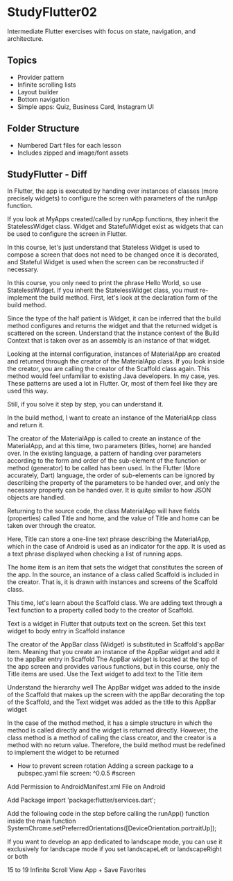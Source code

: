 # StudyFlutter02

Intermediate Flutter exercises with focus on state, navigation, and architecture.

## Topics

- Provider pattern
- Infinite scrolling lists
- Layout builder
- Bottom navigation
- Simple apps: Quiz, Business Card, Instagram UI

## Folder Structure

- Numbered Dart files for each lesson
- Includes zipped and image/font assets

## StudyFlutter - Diff

In Flutter, the app is executed by handing over instances of classes (more precisely widgets) to configure the screen with parameters of the runApp function.

If you look at MyApps created/called by runApp functions, they inherit the StatelessWidget class. Widget and StatefulWidget exist as widgets that can be used to configure the screen in Flutter.

In this course, let's just understand that Stateless Widget is used to compose a screen that does not need to be changed once it is decorated, and Stateful Widget is used when the screen can be reconstructed if necessary.

In this course, you only need to print the phrase Hello World, so use StatelessWidget. If you inherit the StatelessWidget class, you must re-implement the build method. First, let's look at the declaration form of the build method.

Since the type of the half patient is Widget, it can be inferred that the build method configures and returns the widget and that the returned widget is scattered on the screen. Understand that the instance context of the Build Context that is taken over as an assembly is an instance of that widget.

Looking at the internal configuration, instances of MaterialApp are created and returned through the creator of the MaterialApp class. If you look inside the creator, you are calling the creator of the Scaffold class again. This method would feel unfamiliar to existing Java developers. In my case, yes. These patterns are used a lot in Flutter. Or, most of them feel like they are used this way.

Still, if you solve it step by step, you can understand it.

In the build method, I want to create an instance of the MaterialApp class and return it.

The creator of the MaterialApp is called to create an instance of the MaterialApp, and at this time, two parameters (titles, home) are handed over. In the existing language, a pattern of handing over parameters according to the form and order of the sub-element of the function or method (generator) to be called has been used. In the Flutter (More accurately, Dart) language, the order of sub-elements can be ignored by describing the property of the parameters to be handed over, and only the necessary property can be handed over. It is quite similar to how JSON objects are handled.

Returning to the source code, the class MaterialApp will have fields (properties) called Title and home, and the value of Title and home can be taken over through the creator.

Here, Title can store a one-line text phrase describing the MaterialApp, which in the case of Android is used as an indicator for the app. It is used as a text phrase displayed when checking a list of running apps.

The home item is an item that sets the widget that constitutes the screen of the app. In the source, an instance of a class called Scaffold is included in the creator. That is, it is drawn with instances and screens of the Scaffold class.

This time, let's learn about the Scaffold class. We are adding text through a Text function to a property called body to the creator of Scaffold.

Text is a widget in Flutter that outputs text on the screen. Set this text widget to body entry in Scaffold instance

The creator of the AppBar class (Widget) is substituted in Scaffold's appBar item. Meaning that you create an instance of the AppBar widget and add it to the appBar entry in Scaffold
The AppBar widget is located at the top of the app screen and provides various functions, but in this course, only the Title items are used. Use the Text widget to add text to the Title item

Understand the hierarchy well The AppBar widget was added to the inside of the Scaffold that makes up the screen with the appBar decorating the top of the Scaffold, and the Text widget was added as the title to this AppBar widget



In the case of the method method, it has a simple structure in which the method is called directly and the widget is returned directly. However, the class method is a method of calling the class creator, and the creator is a method with no return value. Therefore, the build method must be redefined to implement the widget to be returned


+ How to prevent screen rotation
Adding a screen package to a pubspec.yaml file
screen: ^0.0.5 #screen

Add Permission to AndroidManifest.xml File on Android
<usues-permission android:name="android.permission.WAKE_LOCK" />

Add Package
import 'package:flutter/services.dart';

Add the following code in the step before calling the runApp() function inside the main function
SystemChrome.setPreferredOrientations([DeviceOrientation.portraitUp]);

If you want to develop an app dedicated to landscape mode, you can use it exclusively for landscape mode if you set landscapeLeft or landscapeRight or both

15 to 19 Infinite Scroll View App + Save Favorites
